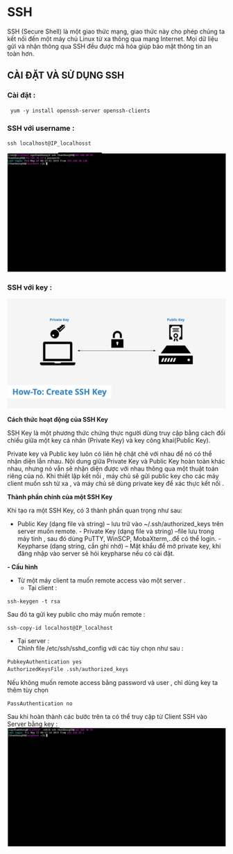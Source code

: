 # SSH
SSH (Secure Shell) là một giao thức mạng, giao thức này cho phép chúng ta kết nối đến một máy chủ Linux từ xa thông qua mạng Internet. Mọi dữ liệu gửi và nhận thông qua SSH đều được mã hóa giúp bảo mật thông tin an toàn hơn.


## CÀI ĐẶT VÀ SỬ DỤNG SSH  
### Cài đặt :   
 ```
  yum -y install openssh-server openssh-clients  
```
###  SSH với username :   
```   
ssh localhost@IP_localhosst
```
![](./img/SSH_1.png) 

### SSH với key :    
![](./img/SSH_2.png)   

**Cách thức hoạt động của SSH Key**

SSH Key là một phương thức chứng thực người dùng truy cập bằng cách đối chiếu giữa một key cá nhân (Private Key) và key công khai(Public Key).  

Private key và Public key luôn có liên hệ chặt chẽ với nhau để nó có thể nhận diện lẫn nhau. Nội dung giữa Private Key và Public Key hoàn toàn khác nhau, nhưng nó vẫn sẽ nhận diện được với nhau thông qua một thuật toán riêng của nó. Khi thiết lập kết nối , máy chủ sẽ gửi public key cho các máy client muốn ssh từ xa , và máy chủ sẽ dùng private key để xác thực kết nối .    

**Thành phần chính của một SSH Key**

Khi tạo ra một SSH Key,  có 3 thành phần quan trọng như sau:

   -  Public Key (dạng file và string) – lưu trữ vào  ~/.ssh/authorized_keys trên server muốn remote.
    - Private Key (dạng file và string) –file lưu trong máy tinh , sau đó dùng PuTTY, WinSCP, MobaXterm,..để có thể login.
    - Keypharse (dạng string, cần ghi nhớ) – Mật khẩu để mở private key, khi đăng nhập vào server sẽ hỏi keypharse nếu có cài đặt.  

**- Cấu hình**  
- Từ một máy client ta muốn remote access vào một server .  
   - Tại client :  
```   
ssh-keygen -t rsa  
```
Sau đó ta gửi key public cho máy muốn remote :  
```
ssh-copy-id localhost@IP_localhost
```

   - Tại server :  
Chỉnh file /etc/ssh/sshd_config với các tùy chọn như sau :  
```sh
PubkeyAuthentication yes
AuthorizedKeysFile .ssh/authorized_keys
``` 

Nếu không muốn remote access bằng password và user , chỉ dùng key ta thêm tùy chọn
```  
PassAuthentication no
```  

Sau khi hoàn thành các bước trên ta có thể truy cập từ Client SSH vào Server bằng key : 
![](./img/SSH_3.png)  
